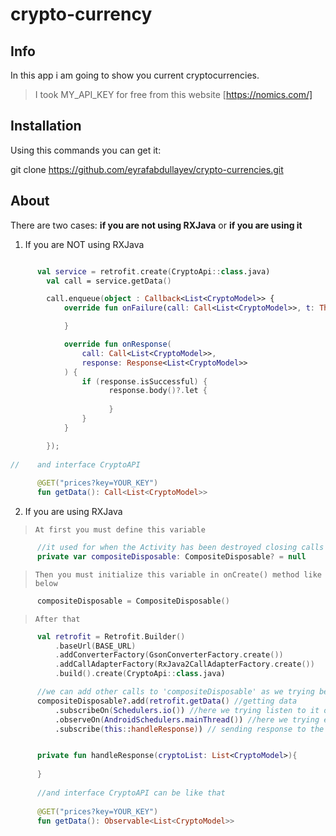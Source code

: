 # crypto-currency

## Info
In this app i am going to show you current cryptocurrencies.

> I took MY_API_KEY for free from this website [https://nomics.com/]

## Installation

Using this commands you can get it:

git clone https://github.com/eyrafabdullayev/crypto-currencies.git

## About

There are two cases: **if you are not using RXJava** or **if you are using it**

1) If you are NOT using RXJava
```kotlin

      val service = retrofit.create(CryptoApi::class.java)
        val call = service.getData()

        call.enqueue(object : Callback<List<CryptoModel>> {
            override fun onFailure(call: Call<List<CryptoModel>>, t: Throwable) {

            }

            override fun onResponse(
                call: Call<List<CryptoModel>>,
                response: Response<List<CryptoModel>>
            ) {
                if (response.isSuccessful) {
                      response.body()?.let {
                          
                      }
                }
            }            

        });
        
//    and interface CryptoAPI  
       
      @GET("prices?key=YOUR_KEY")
      fun getData(): Call<List<CryptoModel>>
```

  2) If you are using RXJava
  
>     At first you must define this variable
```kotlin
      //it used for when the Activity has been destroyed closing calls
      private var compositeDisposable: CompositeDisposable? = null
```      
    
>     Then you must initialize this variable in onCreate() method like below
```kotlin
      compositeDisposable = CompositeDisposable()
```   
>     After that
  
  ```kotlin
        val retrofit = Retrofit.Builder()
            .baseUrl(BASE_URL)
            .addConverterFactory(GsonConverterFactory.create())
            .addCallAdapterFactory(RxJava2CallAdapterFactory.create())
            .build().create(CryptoApi::class.java)

        //we can add other calls to 'compositeDisposable' as we trying below
        compositeDisposable?.add(retrofit.getData() //getting data
            .subscribeOn(Schedulers.io()) //here we trying listen to it on another thread
            .observeOn(AndroidSchedulers.mainThread()) //here we trying execute data on main thread
            .subscribe(this::handleResponse)) // sending response to the method

  
        private fun handleResponse(cryptoList: List<CryptoModel>){
        
        }
    
        //and interface CryptoAPI can be like that
    
        @GET("prices?key=YOUR_KEY")
        fun getData(): Observable<List<CryptoModel>>
    
```  
  
  
  
  
